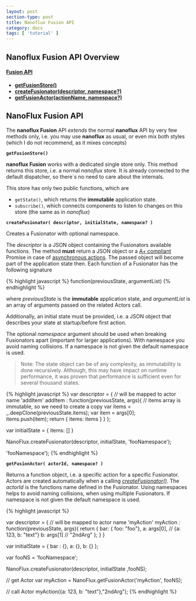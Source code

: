 ```yaml
---
layout: post
section-type: post
title: Nanoflux Fusion API
category: docs
tags: [ 'tutorial' ]
---
```


## Nanoflux Fusion API Overview

#### [Fusion API](#fusionAPI)
- __[getFusionStore()](#getFusionStore)__
- __[createFusionator(descriptor, namespace?)](#createFusionator)__
- __[getFusionActor(actionName, namespace?)](#getFusionActor)__

## <a name='fusionAPI'></a> NanoFlux Fusion API

The __nanoflux Fusion__ API *extends* the normal __nanoflux__ API by very few methods only, i.e. you may use __nanoflux__ as usual, 
or even mix both styles (which I do not recommend, as it mixes concepts)  


<a name='getFusionStore'></a>
__`getFusionStore()`__

__nanoflux Fusion__ works with a dedicated single store only. This method returns this store, i.e. a normal *nanoflux* store. 
It is already connected to the default dispatcher, so there`s no need to care about the internals. 

This store has only two public functions, which are  

 - `getState()`, which returns the __immutable__ application state.
 - `subscribe()`, which connects components to listen to changes on this store (the same as in *nanoflux*)

<a name='createFusionator'></a>
__`createFusionator( descriptor, initialState, namespace? )`__

Creates a Fusionator with optional namespace.
 
The *descriptor* is a JSON object containing the Fusionators available functions. The method __must__ return a JSON object 
or a [A+ compliant](https://promisesaplus.com/) Promise in case of [asynchronous actions](http://ohager.github.io/nanoflux/docs/2016/06/11/nanoflux-fusion.html#asynchronous). 
The passed object will become part of the application state then. Each function of a Fusionator has the following signature

{% highlight javascript %}
function(previousState, argumentList)
{% endhighlight %}
 
where *previousState* is the __immutable__ application state, and *argumentList* is an array of arguments passed on the related Actors call.

Additionally, an initial state must be provided, i.e. a JSON object that describes your state at startup/before first action.

The optional *namespace* argument should be used when breaking Fusionators apart (important for larger applications). With namespace you avoid
naming collisions. If a namespace is not given the default namespace is used.

> Note: The state object can be of any complexity, as immutability is done recursively. Although, this may have 
impact on runtime performance, it was proven that performance is sufficient even for several thousand states.
  
{% highlight javascript %}
var descriptor = {
	// will be mapped to actor name 'addItem'
	addItem  : function(previousState, args){
		// items array is immutable, so we need to create a copy
		var items = _.deepClone(previousState.items);
		var item = args[0];		
		items.push(item);
		return { items: items }
	}
};

var initialState = { items: [] }

NanoFlux.createFusionator(descriptor, initialState, 'fooNamespace');

'fooNamespace');
{% endhighlight %}


<a name='getFusionActor'></a>
__`getFusionActor( actorId, namespace? )`__

Returns a function object, i.e. a specific action for a specific Fusionator. Actors are created automatically when a calling [*createFusionator()*](#createFusionator).
The *actorId* is the functions name defined in the Fusionator. Using namespaces helps to avoid naming collisions, when using
multiple Fusionators. If namespace is not given the default namespace is used.

 
{% highlight javascript %}
 
var descriptor = {
	// will be mapped to actor name 'myAction'
	myAction  : function(previousState, args){
	    return { 
	        bar: { foo:  "foo"}, 
	        a: args[0], // {a: 123, b: "text"}
	        b: args[1] // "2ndArg"
	    }; 
	}
}

var initialState = {
	bar : {},
	a: {},
	b: {}
};

var fooNS = 'fooNamespace';
 
NanoFlux.createFusionator(descriptor, initialState ,fooNS);
  
// get Actor
var myAction = NanoFlux.getFusionActor('myAction', fooNS);

// call Actor
myAction({a: 123, b: "text"},"2ndArg");
{% endhighlight %}
 

    
